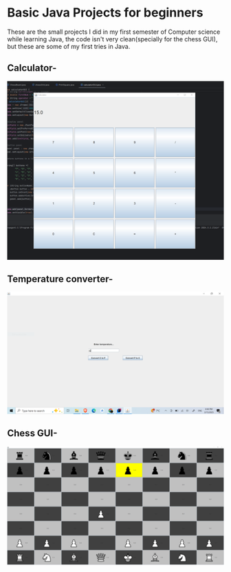 # Basic Java Projects for beginners  
These are the small projects I did in my first semester of Computer science while learning Java, the code isn't very clean(specially for the chess GUI), but these are some of my first tries in Java.
## Calculator-  
![Calculator screenshot](https://github.com/Mou2004/Basic_Java_Projects/blob/main/calculator.PNG)  

## Temperature converter-
![Temperature Converter screenshot](https://github.com/Mou2004/Basic_Java_Projects/blob/main/TemperatureConverter.PNG)  

## Chess GUI-
![Chess GUI screenshot](https://github.com/Mou2004/Basic_Java_Projects/blob/main/BasicchessGUI.PNG)


